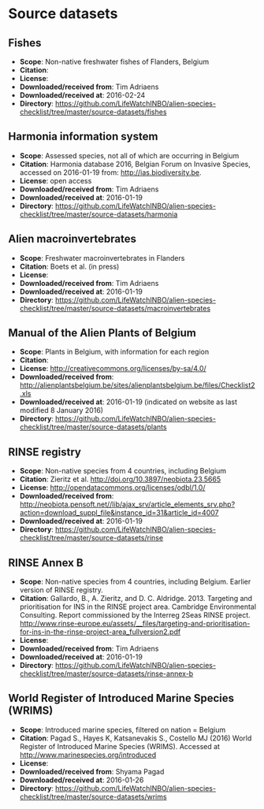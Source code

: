# Source datasets

## Fishes

* **Scope**: Non-native freshwater fishes of Flanders, Belgium
* **Citation**: 
* **License**: 
* **Downloaded/received from**: Tim Adriaens
* **Downloaded/received at**: 2016-02-24
* **Directory**: https://github.com/LifeWatchINBO/alien-species-checklist/tree/master/source-datasets/fishes

## Harmonia information system

* **Scope**: Assessed species, not all of which are occurring in Belgium
* **Citation**: Harmonia database 2016, Belgian Forum on Invasive Species, accessed on 2016-01-19 from: http://ias.biodiversity.be.
* **License**: open access
* **Downloaded/received from**: Tim Adriaens
* **Downloaded/received at**: 2016-01-19
* **Directory**: https://github.com/LifeWatchINBO/alien-species-checklist/tree/master/source-datasets/harmonia

## Alien macroinvertebrates

* **Scope**: Freshwater macroinvertebrates in Flanders
* **Citation**: Boets et al. (in press)
* **License**: 
* **Downloaded/received from**: Tim Adriaens
* **Downloaded/received at**: 2016-01-19
* **Directory**: https://github.com/LifeWatchINBO/alien-species-checklist/tree/master/source-datasets/macroinvertebrates

## Manual of the Alien Plants of Belgium

* **Scope**: Plants in Belgium, with information for each region
* **Citation**: 
* **License**: http://creativecommons.org/licenses/by-sa/4.0/
* **Downloaded/received from**: http://alienplantsbelgium.be/sites/alienplantsbelgium.be/files/Checklist2.xls
* **Downloaded/received at**: 2016-01-19 (indicated on website as last modified 8 January 2016)
* **Directory**: https://github.com/LifeWatchINBO/alien-species-checklist/tree/master/source-datasets/plants

## RINSE registry

* **Scope**: Non-native species from 4 countries, including Belgium
* **Citation**: Zieritz et al. http://doi.org/10.3897/neobiota.23.5665
* **License**: http://opendatacommons.org/licenses/odbl/1.0/
* **Downloaded/received from**: http://neobiota.pensoft.net//lib/ajax_srv/article_elements_srv.php?action=download_suppl_file&instance_id=31&article_id=4007
* **Downloaded/received at**: 2016-01-19
* **Directory**: https://github.com/LifeWatchINBO/alien-species-checklist/tree/master/source-datasets/rinse

## RINSE Annex B

* **Scope**: Non-native species from 4 countries, including Belgium. Earlier version of RINSE registry.
* **Citation**: Gallardo, B., A. Zieritz, and D. C. Aldridge. 2013. Targeting and prioritisation for INS in the RINSE project area. Cambridge Environmental Consulting. Report commissioned by the Interreg 2Seas RINSE project. http://www.rinse-europe.eu/assets/__files/targeting-and-prioritisation-for-ins-in-the-rinse-project-area_fullversion2.pdf
* **License**:
* **Downloaded/received from**: Tim Adriaens
* **Downloaded/received at**: 2016-01-19
* **Directory**: https://github.com/LifeWatchINBO/alien-species-checklist/tree/master/source-datasets/rinse-annex-b

## World Register of Introduced Marine Species (WRIMS)

* **Scope**: Introduced marine species, filtered on nation = Belgium
* **Citation**: Pagad S., Hayes K, Katsanevakis S., Costello MJ (2016) World Register of Introduced Marine Species (WRIMS). Accessed at http://www.marinespecies.org/introduced
* **License**:
* **Downloaded/received from**: Shyama Pagad
* **Downloaded/received at**: 2016-01-26
* **Directory**: https://github.com/LifeWatchINBO/alien-species-checklist/tree/master/source-datasets/wrims
